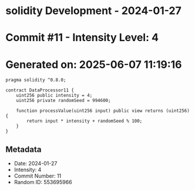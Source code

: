﻿# solidity Development - 2024-01-27
# Commit #11 - Intensity Level: 4
# Generated on: 2025-06-07 11:19:16
```solidity
pragma solidity ^0.8.0;

contract DataProcessor11 {
    uint256 public intensity = 4;
    uint256 private randomSeed = 994600;

    function processValue(uint256 input) public view returns (uint256) {
        return input * intensity + randomSeed % 100;
    }
}
```
## Metadata
- Date: 2024-01-27
- Intensity: 4
- Commit Number: 11
- Random ID: 553695966
